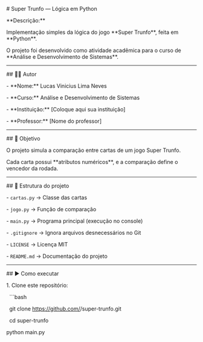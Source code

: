\# Super Trunfo — Lógica em Python



\*\*Descrição:\*\*  

Implementação simples da lógica do jogo \*\*Super Trunfo\*\*, feita em \*\*Python\*\*.  

O projeto foi desenvolvido como atividade acadêmica para o curso de \*\*Análise e Desenvolvimento de Sistemas\*\*.



---



\## 👨‍💻 Autor

\- \*\*Nome:\*\* Lucas Vinicius Lima Neves

\- \*\*Curso:\*\* Análise e Desenvolvimento de Sistemas

\- \*\*Instituição:\*\* \[Coloque aqui sua instituição]

\- \*\*Professor:\*\* \[Nome do professor]



---



\## 📌 Objetivo

O projeto simula a comparação entre cartas de um jogo Super Trunfo.  

Cada carta possui \*\*atributos numéricos\*\*, e a comparação define o vencedor da rodada.



---



\## 📂 Estrutura do projeto

\- `cartas.py` → Classe das cartas  

\- `jogo.py` → Função de comparação  

\- `main.py` → Programa principal (execução no console)  

\- `.gitignore` → Ignora arquivos desnecessários no Git  

\- `LICENSE` → Licença MIT  

\- `README.md` → Documentação do projeto  



---



\## ▶️ Como executar

1\. Clone este repositório:

&nbsp;  ```bash

&nbsp;  git clone https://github.com/<seuusuario>/super-trunfo.git

&nbsp;  cd super-trunfo

python main.py



